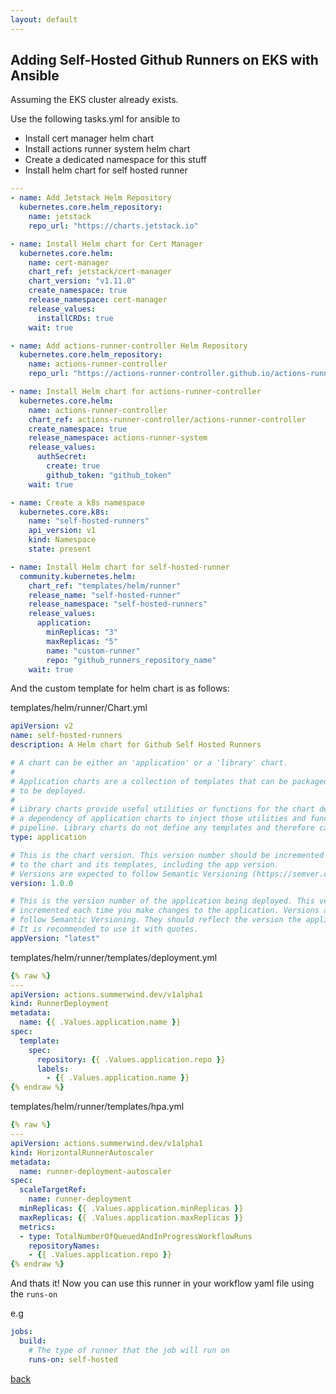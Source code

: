 ```yaml
---
layout: default
---
```


## Adding Self-Hosted Github Runners on EKS with Ansible


Assuming the EKS cluster already exists.

Use the following tasks.yml for ansible to 

* Install cert manager helm chart
* Install actions runner system helm chart
* Create a dedicated namespace for this stuff
* Install helm chart for self hosted runner

```yaml
---
- name: Add Jetstack Helm Repository
  kubernetes.core.helm_repository:
    name: jetstack
    repo_url: "https://charts.jetstack.io"

- name: Install Helm chart for Cert Manager
  kubernetes.core.helm:
    name: cert-manager
    chart_ref: jetstack/cert-manager
    chart_version: "v1.11.0"
    create_namespace: true
    release_namespace: cert-manager
    release_values:
      installCRDs: true
    wait: true

- name: Add actions-runner-controller Helm Repository
  kubernetes.core.helm_repository:
    name: actions-runner-controller
    repo_url: "https://actions-runner-controller.github.io/actions-runner-controller"

- name: Install Helm chart for actions-runner-controller
  kubernetes.core.helm:
    name: actions-runner-controller
    chart_ref: actions-runner-controller/actions-runner-controller
    create_namespace: true
    release_namespace: actions-runner-system
    release_values:
      authSecret:
        create: true
        github_token: "github_token"
    wait: true

- name: Create a k8s namespace
  kubernetes.core.k8s:
    name: "self-hosted-runners"
    api_version: v1
    kind: Namespace
    state: present

- name: Install Helm chart for self-hosted-runner
  community.kubernetes.helm:
    chart_ref: "templates/helm/runner"
    release_name: "self-hosted-runner"
    release_namespace: "self-hosted-runners"
    release_values:
      application:
        minReplicas: "3"
        maxReplicas: "5"
        name: "custom-runner"
        repo: "github_runners_repository_name"
    wait: true

```

And the custom template for helm chart is as follows:

templates/helm/runner/Chart.yml
```yaml
apiVersion: v2
name: self-hosted-runners
description: A Helm chart for Github Self Hosted Runners

# A chart can be either an 'application' or a 'library' chart.
#
# Application charts are a collection of templates that can be packaged into versioned archives
# to be deployed.
#
# Library charts provide useful utilities or functions for the chart developer. They're included as
# a dependency of application charts to inject those utilities and functions into the rendering
# pipeline. Library charts do not define any templates and therefore cannot be deployed.
type: application

# This is the chart version. This version number should be incremented each time you make changes
# to the chart and its templates, including the app version.
# Versions are expected to follow Semantic Versioning (https://semver.org/)
version: 1.0.0

# This is the version number of the application being deployed. This version number should be
# incremented each time you make changes to the application. Versions are not expected to
# follow Semantic Versioning. They should reflect the version the application is using.
# It is recommended to use it with quotes.
appVersion: "latest"
```

templates/helm/runner/templates/deployment.yml
```yaml
{% raw %}
---
apiVersion: actions.summerwind.dev/v1alpha1
kind: RunnerDeployment
metadata:
  name: {{ .Values.application.name }}
spec:
  template:
    spec:
      repository: {{ .Values.application.repo }}
      labels:
        - {{ .Values.application.name }}
{% endraw %}
```

templates/helm/runner/templates/hpa.yml
```yaml
{% raw %}
---
apiVersion: actions.summerwind.dev/v1alpha1
kind: HorizontalRunnerAutoscaler
metadata:
  name: runner-deployment-autoscaler
spec:
  scaleTargetRef:
    name: runner-deployment
  minReplicas: {{ .Values.application.minReplicas }}
  maxReplicas: {{ .Values.application.maxReplicas }}
  metrics:
  - type: TotalNumberOfQueuedAndInProgressWorkflowRuns
    repositoryNames:
    - {{ .Values.application.repo }}
{% endraw %}
```


And thats it!
Now you can use this runner in your workflow yaml file using the `runs-on`

e.g
```yaml
jobs:
  build:
    # The type of runner that the job will run on
    runs-on: self-hosted
```

[back](../)
